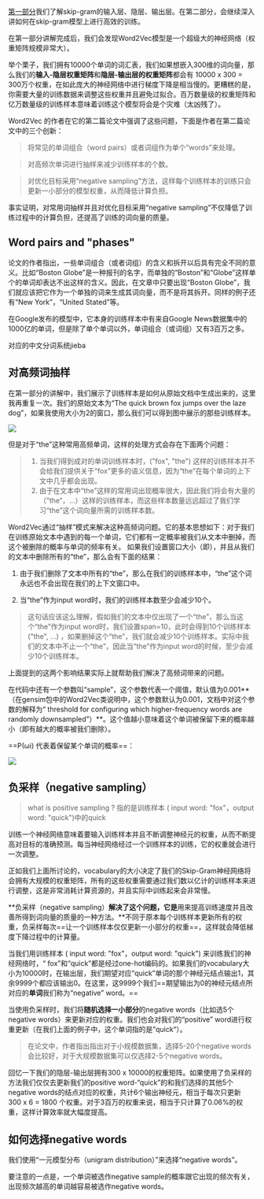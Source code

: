 [第一部分](https://www.leiphone.com/news/201706/PamWKpfRFEI42McI.html)我们了解skip-gram的输入层、隐层、输出层。在第二部分，会继续深入讲如何在skip-gram模型上进行高效的训练。

在第一部分讲解完成后，我们会发现Word2Vec模型是一个超级大的神经网络（权重矩阵规模非常大）。

举个栗子，我们拥有10000个单词的词汇表，我们如果想嵌入300维的词向量，那么我们的**输入-隐层权重矩阵**和**隐层-输出层的权重矩阵**都会有 10000 x 300 = 300万个权重，在如此庞大的神经网络中进行梯度下降是相当慢的。更糟糕的是，你需要大量的训练数据来调整这些权重并且避免过拟合。百万数量级的权重矩阵和亿万数量级的训练样本意味着训练这个模型将会是个灾难（太凶残了）。

Word2Vec 的作者在它的第二篇论文中强调了这些问题，下面是作者在第二篇论文中的三个创新：

>  将常见的单词组合（word pairs）或者词组作为单个“words”来处理。

> 对高频次单词进行抽样来减少训练样本的个数。

> 对优化目标采用“negative sampling”方法，这样每个训练样本的训练只会更新一小部分的模型权重，从而降低计算负担。

事实证明，对常用词抽样并且对优化目标采用“negative sampling”不仅降低了训练过程中的计算负担，还提高了训练的词向量的质量。



## Word pairs and "phases"

论文的作者指出，一些单词组合（或者词组）的含义和拆开以后具有完全不同的意义。比如“Boston Globe”是一种报刊的名字，而单独的“Boston”和“Globe”这样单个的单词却表达不出这样的含义。因此，在文章中只要出现“Boston Globe”，我们就应该把它作为一个单独的词来生成其词向量，而不是将其拆开。同样的例子还有“New York”，“United Stated”等。

在Google发布的模型中，它本身的训练样本中有来自Google News数据集中的1000亿的单词，但是除了单个单词以外，单词组合（或词组）又有3百万之多。

对应的中文分词系统jieba



## 对高频词抽样

在第一部分的讲解中，我们展示了训练样本是如何从原始文档中生成出来的，这里我再重复一次。我们的原始文本为“The quick brown fox jumps over the laze dog”，如果我使用大小为2的窗口，那么我们可以得到图中展示的那些训练样本。

![](/Users/liuxingyu/Pictures/markdown/woed2vec1.jpeg)

但是对于“the”这种常用高频单词，这样的处理方式会存在下面两个问题：

> 1. 当我们得到成对的单词训练样本时，("fox", "the") 这样的训练样本并不会给我们提供关于“fox”更多的语义信息，因为“the”在每个单词的上下文中几乎都会出现。
> 2. 由于在文本中“the”这样的常用词出现概率很大，因此我们将会有大量的（”the“，...）这样的训练样本，而这些样本数量远远超过了我们学习“the”这个词向量所需的训练样本数。

Word2Vec通过“抽样”模式来解决这种高频词问题。它的基本思想如下：对于我们在训练原始文本中遇到的每一个单词，它们都有一定概率被我们从文本中删掉，而这个被删除的概率与单词的频率有关。
如果我们设置窗口大小（即），并且从我们的文本中删除所有的“the”，那么会有下面的结果：

1. 由于我们删除了文本中所有的“the”，那么在我们的训练样本中，“the”这个词永远也不会出现在我们的上下文窗口中。

2. 当“the”作为input word时，我们的训练样本数至少会减少10个。

> 这句话应该这么理解，假如我们的文本中仅出现了一个“the”，那么当这个“the”作为input word时，我们设置span=10，此时会得到10个训练样本 ("the", ...) ，如果删掉这个“the”，我们就会减少10个训练样本。实际中我们的文本中不止一个“the”，因此当“the”作为input word的时候，至少会减少10个训练样本。

上面提到的这两个影响结果实际上就帮助我们解决了高频词带来的问题。

在代码中还有一个参数叫“sample”，这个参数代表一个阈值，默认值为0.001**（在gensim包中的Word2Vec类说明中，这个参数默认为0.001，文档中对这个参数的解释为“ threshold for configuring which higher-frequency words are randomly downsampled”）**。这个值越小意味着这个单词被保留下来的概率越小（即有越大的概率被我们删除）。

==P(ωi) 代表着保留某个单词的概率==：

![](/Users/liuxingyu/Pictures/markdown/w2v6.jpeg)





## 负采样（negative sampling）

> what is positive sampling ?   指的是训练样本 ( input word: "fox"，output word: "quick")中的quick

训练一个神经网络意味着要输入训练样本并且不断调整神经元的权重，从而不断提高对目标的准确预测。每当神经网络经过一个训练样本的训练，它的权重就会进行一次调整。

正如我们上面所讨论的，vocabulary的大小决定了我们的Skip-Gram神经网络将会拥有大规模的权重矩阵，所有的这些权重需要通过我们数以亿计的训练样本来进行调整，这是非常消耗计算资源的，并且实际中训练起来会非常慢。

**负采样（negative sampling）**解决了这个问题，它是**用来提高训练速度并且改善所得到词向量的质量的一种方法。**不同于原本每个训练样本更新所有的权重，负采样每次==让一个训练样本仅仅更新一小部分的权重==，这样就会降低梯度下降过程中的计算量。

当我们用训练样本 ( input word: "fox"，output word: "quick") 来训练我们的神经网络时，“ fox”和“quick”都是经过one-hot编码的。如果我们的vocabulary大小为10000时，在输出层，我们期望对应“quick”单词的那个神经元结点输出1，其余9999个都应该输出0。在这里，这9999个我们==期望输出为0的神经元结点所对应的**单词**我们称为“negative” word。==

[^随机选择一小部分]: 是指选择这些，抛弃其它的negative words吗？  YES

当使用负采样时，我们将**随机选择一小部分**的negative words（比如选5个negative words）来更新对应的权重。我们也会对我们的“positive” word进行权重更新（在我们上面的例子中，这个单词指的是”quick“）。

> 在论文中，作者指出指出对于小规模数据集，选择5-20个negative words会比较好，对于大规模数据集可以仅选择2-5个negative words。

回忆一下我们的隐层-输出层拥有300 x 10000的权重矩阵。如果使用了负采样的方法我们仅仅去更新我们的positive word-“quick”的和我们选择的其他5个negative words的结点对应的权重，共计6个输出神经元，相当于每次只更新 300 x 6 = 1800 个权重。对于3百万的权重来说，相当于只计算了0.06%的权重，这样计算效率就大幅度提高。

## 如何选择negative words

我们使用“一元模型分布（unigram distribution）”来选择“negative words”。

要注意的一点是，一个单词被选作negative sample的概率跟它出现的频次有关，出现频次越高的单词越容易被选作negative words。